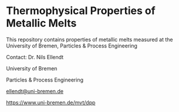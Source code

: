 # Thermophysical Properties of Metallic Melts
This repository contains properties of metallic melts measured at the University of Bremen, Particles & Process Engineering


Contact:
Dr. Nils Ellendt

University of Bremen

Particles & Process Engineering

ellendt@uni-bremen.de

https://www.uni-bremen.de/mvt/dpp
